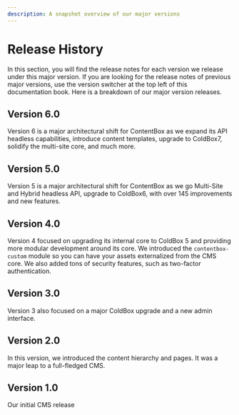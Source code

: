 ```yaml
---
description: A snapshot overview of our major versions
---
```


# Release History

In this section, you will find the release notes for each version we release under this major version. If you are looking for the release notes of previous major versions, use the version switcher at the top left of this documentation book. Here is a breakdown of our major version releases.

## Version 6.0

Version 6 is a major architectural shift for ContentBox as we expand its API headless capabilities, introduce content templates, upgrade to ColdBox7, solidify the multi-site core, and much more.

## Version 5.0

Version 5 is a major architectural shift for ContentBox as we go Multi-Site and Hybrid headless API, upgrade to ColdBox6,  with over 145 improvements and new features.

## Version 4.0

Version 4 focused on upgrading its internal core to ColdBox 5 and providing more modular development around its core. We introduced the `contentbox-custom` module so you can have your assets externalized from the CMS core. We also added tons of security features, such as two-factor authentication.

## Version 3.0

Version 3 also focused on a major ColdBox upgrade and a new admin interface.

## Version 2.0

In this version, we introduced the content hierarchy and pages. It was a major leap to a full-fledged CMS.

## Version 1.0

Our initial CMS release
